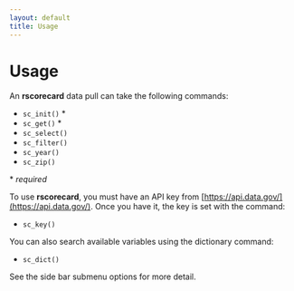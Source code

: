 ```yaml
---
layout: default
title: Usage
---
```


# Usage

An **rscorecard** data pull can take the following commands:

* `sc_init()` *
* `sc_get()` *
* `sc_select()`
* `sc_filter()`
* `sc_year()`
* `sc_zip()`

\* *required*  

To use **rscorecard**, you must have an API key from [https://api.data.gov/](https://api.data.gov/). Once you have it, the key is set with the command:

* `sc_key()`

You can also search available variables using the dictionary command:

* `sc_dict()`

See the side bar submenu options for more detail.